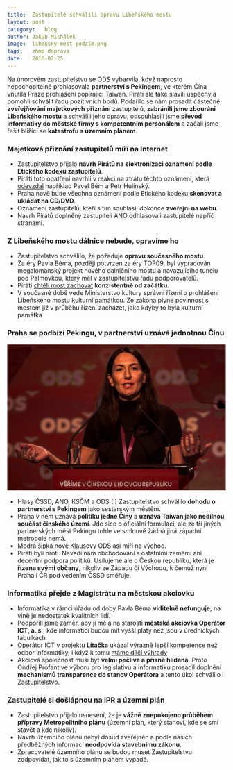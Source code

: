```yaml
---
title:	Zastupitelé schválili opravu Libeňského mostu
layout:	post
category:	blog
author:	Jakub Michálek
image:	libensky-most-podzim.png
tags:	zhmp doprava
date:	2016-02-25
---
```


Na únorovém zastupitelstvu se ODS vybarvila, když naprosto nepochopitelně prohlasovala **partnerství s Pekingem**, ve kterém Čína vnutila Praze prohlášení popírající Taiwan. Piráti ale také slavili úspěchy a pomohli schválit řadu pozitivních bodů. Podařilo se nám prosadit částečné **zveřejňování majetkových přiznání** zastupitelů, **zabránili jsme zbourání Libeňského mostu** a schválili jeho opravu, odsouhlasili jsme **převod informatiky do městské firmy s kompetentním personálem** a začali jsme řešit blížící se **katastrofu s územním plánem**. 

### Majetková přiznání zastupitelů míří na Internet

* Zastupitelstvo přijalo **návrh Pirátů na elektronizaci oznámení podle Etického kodexu zastupitelů**. 
* Piráti toto opatření navrhli v reakci na ztrátu těchto oznámení, která [odevzdal](https://praha.pirati.cz/problemy-s-priznanimi.html) například Pavel Bém a Petr Hulinský. 
* Praha nově bude všechna oznámení podle Etického kodexu **skenovat a ukládat na CD/DVD**. 
* Oznámení zastupitelů, kteří s tím souhlasí, dokonce **zveřejní na webu**. 
* Návrh Pirátů doplněný zastupiteli ANO odhlasovali zastupitelé napříč stranami.

### Z Libeňského mostu dálnice nebude, opravíme ho

* Zastupitelstvo schválilo, že požaduje **opravu současného mostu**.
* Za éry Pavla Béma, později potvrzen za éry TOP09, byl vypracován megalomanský projekt nového dalničního mostu a navazujícího tunelu pod Palmovkou, který měl v zastupitelstvu řadu podporovatelů.
* Piráti [chtěli most zachovat](https://praha.pirati.cz/tlibensky-most.html) **konzistentně od začátku**.
* V současné době vede Ministerstvo kultury správní řízení o prohlášení Libeňského mostu kulturní památkou. Ze zákona plyne povinnost s mostem již v průběhu řízení zacházet, jako kdyby to byla kulturní památka

### Praha se podbízí Pekingu, v partnerství uznává jednotnou Čínu

![Alexandra Udženija z ODS](/assets/img/articles/uxh.png "Kdo všechno chce jednotnou Čínu?")

* Hlasy ČSSD, ANO, KSČM a ODS (!) Zastupitelstvo schválilo **dohodu o partnerství s Pekingem** jako sesterským městěm. 
* Praha v něm uznává **politiku jedné Číny** a **uznává Taiwan jako nedílnou součást čínského území**. Jde sice o oficiální formulaci, ale ze tří jiných partnerských měst Pekingu tohle ve smlouvě žádná jiná západní metropole nemá.
* Modrá šipka nové Klausovy ODS asi míří na východ. 
* Piráti byli proti. Nevadí nám obchodování s ostatními zeměmi ani decentní podpora politiků. Usilujeme ale o Českou republiku, která je **řízena svými občany**, nikoliv ze Západu či Východu, k čemuž nyní Praha i ČR pod vedením ČSSD směřuje.


### Informatika přejde z Magistrátu na městskou akciovku
* Informatika v rámci úřadu od doby Pavla Béma **viditelně nefunguje**, na vině je nedostatek kvalitních lidí.
* Podpořili jsme záměr, aby ji měla na starosti **městská akciovka Operátor ICT, a. s.**, kde informatici budou mít vyšší platy než jsou v úřednických tabulkách
* Operátor ICT v projektu **Lítačka** ukázal výrazně lepší kompetence než odbor informatiky, i když k tomu [máme dílčí výhrady](https://www.facebook.com/ondrej.profant/posts/10205652294333350) 
* Akciová společnost musí být **velmi pečlivě a přísně hlídána**. Proto Ondřej Profant ve výboru pro legislativu a informatiku prosadil doplnění **mechanismů transparence do stanov Operátora** a tento úkol schválilo i Zastupitelstvo.

### Zastupitelé si došlápnou na IPR a územní plán
* Zastupitelstvo přijalo usnesení, že je **vážně znepokojeno průběhem přípravy Metropolitního plánu** (územní plán, který stanoví, kde se smí stavět a kde nikoliv).
* Návrh územního plánu nebyl dosud zveřejněn a podle našich předběžných informací **neodpovídá stavebnímu zákonu**.
* Zpracovatelé územního plánu se budou muset Zastupitelstvu zodpovídat, jak to s územním plánem vypadá. 




